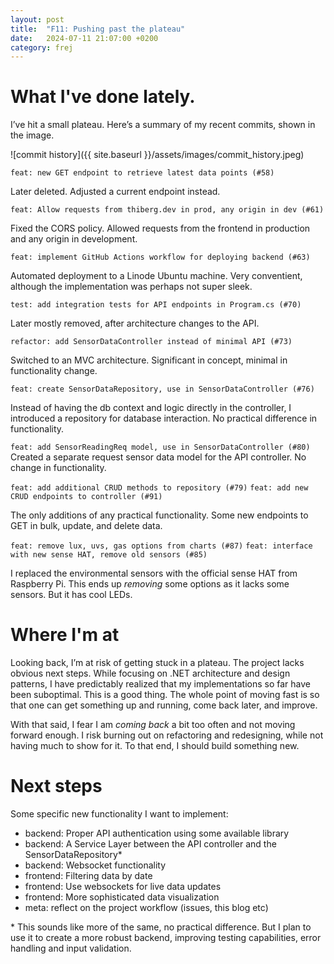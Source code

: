 ```yaml
---
layout: post
title:  "F11: Pushing past the plateau"
date:   2024-07-11 21:07:00 +0200
category: frej
---
```


# What I've done lately.
I’ve hit a small plateau. Here’s a summary of my recent commits, shown in the image.

![commit history]({{ site.baseurl }}/assets/images/commit_history.jpeg)

`feat: new GET endpoint to retrieve latest data points (#58)`

Later deleted. Adjusted a current endpoint instead.

`feat: Allow requests from thiberg.dev in prod, any origin in dev (#61)`

Fixed the CORS policy. Allowed requests from the frontend in production and any origin in development.

`feat: implement GitHub Actions workflow for deploying backend (#63)`

Automated deployment to a Linode Ubuntu machine. Very conventient, although the implementation was perhaps not super sleek.

`test: add integration tests for API endpoints in Program.cs (#70)`

Later mostly removed, after architecture changes to the API.

`refactor: add SensorDataController instead of minimal API (#73)`

Switched to an MVC architecture. Significant in concept, minimal in functionality change.

`feat: create SensorDataRepository, use in SensorDataController (#76)`

Instead of having the db context and logic directly in the controller, I introduced a repository for database interaction. No practical difference in functionality.

`feat: add SensorReadingReq model, use in SensorDataController (#80)`
Created a separate request sensor data model for the API controller. No change in functionality.

`feat: add additional CRUD methods to repository (#79)`
`feat: add new CRUD endpoints to controller (#91)`

The only additions of any practical functionality. Some new endpoints to GET in bulk, update, and delete data.

`feat: remove lux, uvs, gas options from charts (#87)`
`feat: interface with new sense HAT, remove old sensors (#85)`

I replaced the environmental sensors with the official sense HAT from Raspberry Pi. This ends up *removing* some options as it lacks some sensors. But it has cool LEDs.

# Where I'm at
Looking back, I’m at risk of getting stuck in a plateau. The project lacks obvious next steps. While focusing on .NET architecture and design patterns, I have predictably realized that my implementations so far have been suboptimal. This is a good thing. The whole point of moving fast is so that one can get something up and running, come back later, and improve.

With that said, I fear I am *coming back* a bit too often and not moving forward enough. I risk burning out on refactoring and redesigning, while not having much to show for it. To that end, I should build something new.

# Next steps
Some specific new functionality I want to implement:
- backend: Proper API authentication using some available library
- backend: A Service Layer between the API controller and the SensorDataRepository\*
- backend: Websocket functionality
- frontend: Filtering data by date
- frontend: Use websockets for live data updates
- frontend: More sophisticated data visualization
- meta: reflect on the project workflow (issues, this blog etc)

\* This sounds like more of the same, no practical difference. But I plan to use it to create a more robust backend, improving testing capabilities, error handling and input validation.
